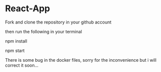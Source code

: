 # React-App
Fork and clone the repository in your github account

then run the following in your terminal

  npm install
  
  npm start 

There is some bug in the docker files, sorry for the inconvenience but i will correct it soon...
